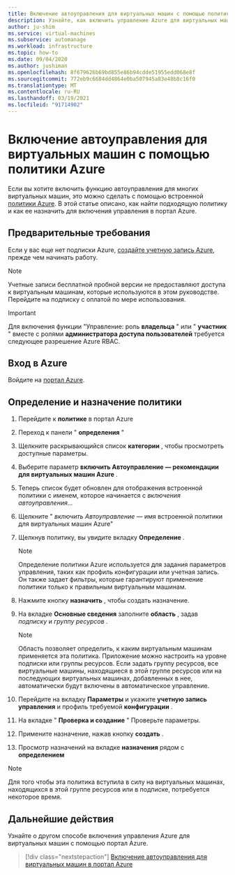```yaml
---
title: Включение автоуправления для виртуальных машин с помощью политики Azure
description: Узнайте, как включить управление Azure для виртуальных машин с помощью встроенной политики Azure в портал Azure.
author: ju-shim
ms.service: virtual-machines
ms.subservice: automanage
ms.workload: infrastructure
ms.topic: how-to
ms.date: 09/04/2020
ms.author: jushiman
ms.openlocfilehash: 8f679626b69bd855e86b94cdde51955edd068e8f
ms.sourcegitcommit: 772eb9c6684dd4864e0ba507945a83e48b8c16f0
ms.translationtype: MT
ms.contentlocale: ru-RU
ms.lasthandoff: 03/19/2021
ms.locfileid: "91714902"
---
```

# <a name="enable-automanage-for-virtual-machines-through-azure-policy"></a>Включение автоуправления для виртуальных машин с помощью политики Azure

Если вы хотите включить функцию автоуправления для многих виртуальных машин, это можно сделать с помощью встроенной [политики Azure](..\governance\azure-management.md). В этой статье описано, как найти подходящую политику и как ее назначить для включения управления в портал Azure.


## <a name="prerequisites"></a>Предварительные требования

Если у вас еще нет подписки Azure, [создайте учетную запись Azure](https://azure.microsoft.com/pricing/purchase-options/pay-as-you-go/), прежде чем начинать работу.

> [!NOTE]
> Учетные записи бесплатной пробной версии не предоставляют доступа к виртуальным машинам, которые используются в этом руководстве. Перейдите на подписку с оплатой по мере использования.

> [!IMPORTANT]
> Для включения функции "Управление: роль **владельца** " или " **участник** " вместе с ролями **администратора доступа пользователей** требуется следующее разрешение Azure RBAC.


## <a name="sign-in-to-azure"></a>Вход в Azure

Войдите на [портал Azure](https://portal.azure.com/).


## <a name="locate-and-assign-the-policy"></a>Определение и назначение политики

1. Перейдите к **политике** в портал Azure
1. Переход к панели " **определения** "
1. Щелкните раскрывающийся список **категории** , чтобы просмотреть доступные параметры.
1. Выберите параметр **включить Автоуправление — рекомендации для виртуальных машин Azure** .
1. Теперь список будет обновлен для отображения встроенной политики с именем, которое начинается с *включения автоуправления...*
1. Щелкните " *включить Автоуправление —* имя встроенной политики для виртуальных машин Azure"
1. Щелкнув политику, вы увидите вкладку **Определение** .

    > [!NOTE]
    > Определение политики Azure используется для задания параметров управления, таких как профиль конфигурации или учетная запись. Он также задает фильтры, которые гарантируют применение политики только к правильным виртуальным машинам.

1. Нажмите кнопку **назначить** , чтобы создать назначение.
1. На вкладке **Основные сведения** заполните **область** , задав *подписку* и *группу ресурсов* .

    > [!NOTE]
    > Область позволяет определить, к каким виртуальным машинам применяется эта политика. Приложение можно настроить на уровне подписки или группы ресурсов. Если задать группу ресурсов, все виртуальные машины, находящиеся в этой группе ресурсов или на последующих виртуальных машинах, добавленных в нее, автоматически будут включены в автоматическое управление. 

1. Перейдите на вкладку **Параметры** и укажите **учетную запись управления** и профиль требуемой **конфигурации** . 
1. На вкладке " **Проверка и создание** " Проверьте параметры.
1. Примените назначение, нажав кнопку **создать** .
1. Просмотр назначений на вкладке **назначения** рядом с **определением**

> [!NOTE]
> Для того чтобы эта политика вступила в силу на виртуальных машинах, находящихся в этой группе ресурсов или в подписке, потребуется некоторое время.


## <a name="next-steps"></a>Дальнейшие действия 

Узнайте о другом способе включения управления Azure для виртуальных машин с помощью портал Azure. 

> [!div class="nextstepaction"]
> [Включение автоуправления для виртуальных машин в портал Azure](quick-create-virtual-machines-portal.md)